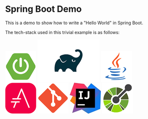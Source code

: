 # Spring Boot Demo

This is a demo to show how to write a "Hello World" in Spring Boot.

The tech-stack used in this trivial example is as follows:

![Spring Boot](./doc/graphics/springBoot.png)
![gradle](./doc/graphics/gradle.png)
![java](./doc/graphics/java.png)
![asciidoc](./doc/graphics/asciidoc.png)
![git](./doc/graphics/git.png)
![intelliJ](./doc/graphics/intelliJ.jpeg)
![openApi](./doc/graphics/openAPI.png)